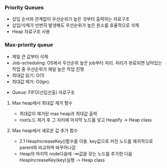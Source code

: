 ### Priority Queues
- 삽입 순서와 관계없이 우선순위가 높은 것부터 출력하는 자료구조
- 삽입/삭제가 빈번히 발생해도 우선순위가 높은 원소를 효율적으로 삭제
- Heap 자료구조 사용

### Max-priority queue
- 제일 큰 값부터 삭제
- Job-scheduling: OS에서 우선순위 높은 job부터 처리. 처리가 완료되면 남아있는 작업 중 우선순위가 제일 높은 작업 진행
- 최대값 읽기: O(1)
- 최대값 제거: O(lgn). 

* Queue: FIFO(선입선출) 자료구조
 
1. Max heap에서 최대값 제거 함수
	- 최대값이 제거된 max heap과 최대값 출력
	- root노드 제거 후 그 자리에 마지막 노드를 넣고 Heapify
	-> Heap class
	
	
2. Max heap에서 새로운 값 추가 함수
	- 2.1 HeapIncreaseKey()함수를 이용. key값으로 커진 노드를 재귀적으로 parent와 비교하며 바꾸어나감
	- Heap의 마지막 node다음에 -∞값을 갖는 노드를 추가한 다음 HeapIncreaseKey(key)실행
	-> Heap class